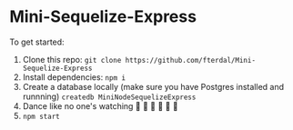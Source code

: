 # Mini-Sequelize-Express

To get started:

1. Clone this repo: `git clone https://github.com/fterdal/Mini-Sequelize-Express`
2. Install dependencies: `npm i`
3. Create a database locally (make sure you have Postgres installed and runnning) `createdb MiniNodeSequelizeExpress`
4. Dance like no one's watching 🕺 💃 🕺 💃 🕺 💃
5. `npm start`
